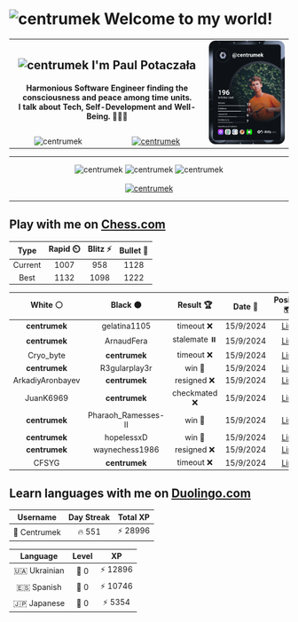 <h1>
  <img
    src="https://emojis.slackmojis.com/emojis/images/1531849430/4246/blob-sunglasses.gif"
    width="30"
    alt="centrumek"
  />
  Welcome to my world!
</h1>

<table>
  <tbody>
    <tr>
      <td align="center" width="70%" colspan="2">
        <h2>
          <img
            src="https://raw.githubusercontent.com/MartinHeinz/MartinHeinz/master/wave.gif"
            width="30px"
            alt="centrumek"
          />
          I'm Paul Potaczała
        </h2>
        <h4>
          Harmonious Software Engineer finding the consciousness and peace among time units.
          <br/>
          I talk about Tech, Self-Development and Well-Being. 🌿🧘🚀
        </h4>
      </td>
      <td width="30%" rowspan="2">
        <a href="https://app.daily.dev/centrumek">
          <img
            src="./devcard.svg"
            alt="centrumek"
          />
        </a>
      </td>
    </tr>
    <tr align="center">
      <td>
        <img
          src="https://komarev.com/ghpvc/?username=centrumek&label=visitors&color=0e75b6&style=flat"
          alt="centrumek"
        >
      </td>
      <td>
        <a href="https://stackoverflow.com/users/14496012/centrumek">
          <img
            src="https://stackoverflow.com/users/flair/14496012.png?theme=dark"
            alt="centrumek"
          >
        </a>
      </td>
    </tr>
  </tbody>
</table>

---
<div align="center">
  <img 
    src="https://github-readme-stats.vercel.app/api?username=centrumek&show_icons=true&count_private=true&theme=dark&hide_border=true&hide=issues,contribs&bg_color=00000000"
    alt="centrumek"
  />
  <img
    src="https://github-readme-stats.vercel.app/api/top-langs/?username=centrumek&layout=compact&hide_border=true&theme=dark&bg_color=00000000&langs_count=6&exclude_repo=air-statistic-app"
    alt="centrumek"
  />
  <img 
    src="https://github-readme-streak-stats.herokuapp.com?user=centrumek&theme=dark&hide_border=true&background=FFFFFF00"
    alt="centrumek"
  />
  <br/>
  <br/>
  <a href="https://www.buymeacoffee.com/centrumek">
    <img
      src="https://cdn.buymeacoffee.com/buttons/v2/default-orange.png"
      height="50"
      width="210"
      alt="centrumek"
    />
  </a>
</div>

---

## Play with me on [Chess.com](https://www.chess.com/member/centrumek)

<div align="center">
<!--START_SECTION:chessStats-->
<!-- Automatically generated with https://github.com/Balastrong/chess-stats-action -->

| Type | Rapid ⏲️ | Blitz ⚡ | Bullet 🔫 |
|:---:|:---:|:---:|:---:|
| Current | 1007 | 958 | 1128 |
| Best | 1132 | 1098 | 1222 |

| White ⚪ | Black ⚫ | Result 🏆 | Date 📅 | Position 🗺️ | Type 🕕 |
|:---:|:---:|:---:|:---:|:---:|:---:|
| **centrumek** | gelatina1105 | timeout ❌ | 15/9/2024 | <a href="http://www.ee.unb.ca/cgi-bin/tervo/fen.pl?select=3r4/ppk2p1p/8/4p3/P3P1P1/1P6/6KP/4R2R w - -">Link</a> | Bullet |
| **centrumek** | ArnaudFera | stalemate ⏸️ | 15/9/2024 | <a href="http://www.ee.unb.ca/cgi-bin/tervo/fen.pl?select=8/8/8/8/8/5kp1/6p1/6K1 w - -">Link</a> | Bullet |
| Cryo_byte | **centrumek** | timeout ❌ | 15/9/2024 | <a href="http://www.ee.unb.ca/cgi-bin/tervo/fen.pl?select=8/p6n/3Q1nk1/3prp1p/6pP/2N1P1P1/PP6/3RK2R b K -">Link</a> | Bullet |
| **centrumek** | R3gularplay3r | win 🥇 | 15/9/2024 | <a href="http://www.ee.unb.ca/cgi-bin/tervo/fen.pl?select=4r1k1/2p2p2/3p2pb/3P3p/2P1B3/1P1Pp3/3r3P/1RK4R b - -">Link</a> | Bullet |
| ArkadiyAronbayev | **centrumek** | resigned ❌ | 15/9/2024 | <a href="http://www.ee.unb.ca/cgi-bin/tervo/fen.pl?select=r7/1p6/8/p2Ppk1p/2P5/6P1/PP5P/1K1RR3 w - -">Link</a> | Bullet |
| JuanK6969 | **centrumek** | checkmated ❌ | 15/9/2024 | <a href="http://www.ee.unb.ca/cgi-bin/tervo/fen.pl?select=3k1b2/3Q4/2p1p3/p1Np1p2/3P4/2P1P1q1/PP4r1/2KR4 b - -">Link</a> | Bullet |
| **centrumek** | Pharaoh_Ramesses-II | win 🥇 | 15/9/2024 | <a href="http://www.ee.unb.ca/cgi-bin/tervo/fen.pl?select=r5k1/2p2p1p/1p6/pP6/P3bP2/q5P1/1B2N2P/2KR4 b - -">Link</a> | Bullet |
| **centrumek** | hopelessxD | win 🥇 | 15/9/2024 | <a href="http://www.ee.unb.ca/cgi-bin/tervo/fen.pl?select=6k1/p4pp1/7p/2p4P/3p4/P2Q4/4rbR1/2K4R b - -">Link</a> | Bullet |
| **centrumek** | waynechess1986 | resigned ❌ | 15/9/2024 | <a href="http://www.ee.unb.ca/cgi-bin/tervo/fen.pl?select=5k2/1Bp4p/1p4p1/5p2/1q3P2/p4KP1/7P/8 w - -">Link</a> | Bullet |
| CFSYG | **centrumek** | timeout ❌ | 15/9/2024 | <a href="http://www.ee.unb.ca/cgi-bin/tervo/fen.pl?select=5Q2/8/8/8/1bp5/2P5/3K4/5k2 b - -">Link</a> | Bullet |

<!--END_SECTION:chessStats-->
</div>

## Learn languages with me on [Duolingo.com](https://www.duolingo.com/profile/Centrumek)

<div align="center">
<!--START_SECTION:duolingoStats-->
<!-- Automatically generated with https://github.com/centrumek/duolingo-readme-stats-->

| Username | Day Streak | Total XP |
|:---:|:---:|:---:|
| 👤 Centrumek | 🔥 551 | ⚡ 28996 |

| Language | Level | XP |
|:---:|:---:|:---:|
| 🇺🇦 Ukrainian | 👑 0 | ⚡ 12896 |
| 🇪🇸 Spanish | 👑 0 | ⚡ 10746 |
| 🇯🇵 Japanese | 👑 0 | ⚡ 5354 |

<!--END_SECTION:duolingoStats-->
</div>
<!--
**centrumek/centrumek** is a ✨ _special_ ✨ repository because its `README.md` (this file) appears on your GitHub profile.

Here are some ideas to get you started:

- 🔭 I’m currently working on ...
- 🌱 I’m currently learning ...
- 👯 I’m looking to collaborate on ...
- 🤔 I’m looking for help with ...
- 💬 Ask me about ...
- 📫 How to reach me: ...
- 😄 Pronouns: ...
- ⚡ Fun fact: ...
-->
